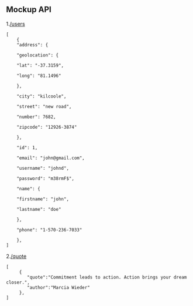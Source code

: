 ## Mockup API

1.[/users](https://somnathtiwari.github.io/mockup-api/api/users.json)

    [
        {
        "address": {

        "geolocation": {

        "lat": "-37.3159",

        "long": "81.1496"

        },

        "city": "kilcoole",

        "street": "new road",

        "number": 7682,

        "zipcode": "12926-3874"

        },

        "id": 1,

        "email": "john@gmail.com",

        "username": "johnd",

        "password": "m38rmF$",

        "name": {

        "firstname": "john",

        "lastname": "doe"

        },

        "phone": "1-570-236-7033"

        },
    ]
    
2.[/quote](https://somnathtiwari.github.io/mockup-api/api/quote.json)
    
    [
         {
            "quote":"Commitment leads to action. Action brings your dream closer.",
            "author":"Marcia Wieder"
         },
    ]
